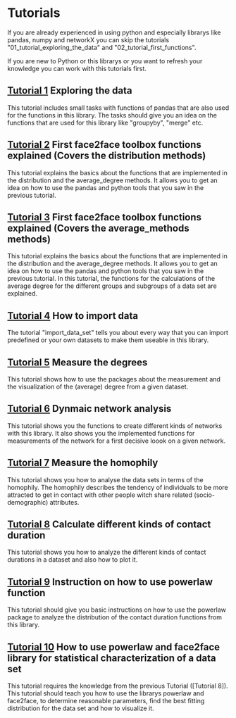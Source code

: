 # Tutorials


If you are already experienced in using python and especially librarys like pandas, numpy and networkX you can skip the tutorials "01_tutorial_exploring_the_data" and "02_tutorial_first_functions".

If you are new to Python or this librarys or you want to refresh your knowledge you can work with this tutorials first.

## [Tutorial 1](01_tutorial_exploring_the_data.ipynb) Exploring the data

This tutorial includes small tasks with functions of pandas that are also used for the functions in this library. The tasks should give you an idea on the functions that are used for this library like "groupyby", "merge" etc. 

## [Tutorial 2](02_tutorial_first_functions.ipynb) First face2face toolbox functions explained (Covers the distribution methods)

This tutorial explains the basics about the functions that are implemented in the distribution and the average_degree methods. It allows you to get an idea on how to use the pandas and python tools that you saw in the previous tutorial.

## [Tutorial 3](03_tutorial_first_functions.ipynb) First face2face toolbox functions explained (Covers the average_methods methods)

This tutorial explains the basics about the functions that are implemented in the distribution and the average_degree methods. It allows you to get an idea on how to use the pandas and python tools that you saw in the previous tutorial. In this tutorial, the functions for the calculations of the average degree for the different groups and subgroups of a data set are explained.

## [Tutorial 4](import_data_set.ipynb) How to import data

The tutorial "import_data_set" tells you about every way that you can import predefined or your own datasets to make them useable in this library. 

## [Tutorial 5](avg_degree.ipynb) Measure the degrees

This tutorial shows how to use the packages about the measurement and the visualization of the (average) degree from a given dataset.

## [Tutorial 6](dynamic_network_analyses.ipynb) Dynmaic network analysis

This tutorial shows you the functions to create different kinds of networks with this library. It also shows you the implemented functions for measurements of the network for a first decisive loook on a given network.

## [Tutorial 7](homophily.ipynb) Measure the homophily

This tutorial shows you how to analyse the data sets in terms of the homophily. The homophily describes the tendency of individuals to be more attracted to get in contact with other people witch share related (socio-demographic) attributes. 

## [Tutorial 8](probability_distribution_contact_duration.ipynb) Calculate different kinds of contact duration

This tutorial shows you how to analyze the different kinds of contact durations in a dataset and also how to plot it.

## [Tutorial 9](Statistical_characterization.ipynb) Instruction on how to use powerlaw function

This tutorial should give you basic instructions on how to use the powerlaw package to analyze the distribution of the contact duration functions from this library.

## [Tutorial 10](How_to_use_statistical_characterization.ipynb) How to use powerlaw and face2face library for statistical characterization of a data set

This tutorial requires the knowledge from the previous Tutorial ([Tutorial 8]). This tutorial should teach you how to use the librarys powerlaw and face2face, to determine reasonable parameters, find the best fitting distribution for the data set and how to visualize it.